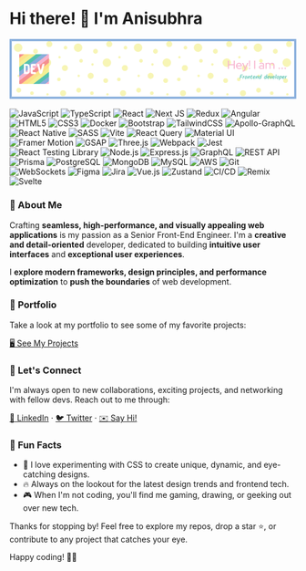 # Hi there! 👋 I'm Anisubhra

![Banner Image](./github-header-image.png)

![JavaScript](https://img.shields.io/badge/javascript-%23323330.svg?style=for-the-badge&logo=javascript&logoColor=%23F7DF1E) ![TypeScript](https://img.shields.io/badge/typescript-%23007ACC.svg?style=for-the-badge&logo=typescript&logoColor=white) ![React](https://img.shields.io/badge/react-%2320232a.svg?style=for-the-badge&logo=react&logoColor=%2361DAFB) ![Next JS](https://img.shields.io/badge/Next-black?style=for-the-badge&logo=next.js&logoColor=white) ![Redux](https://img.shields.io/badge/redux-%23593d88.svg?style=for-the-badge&logo=redux&logoColor=white) ![Angular](https://img.shields.io/badge/angular-%23DD0031.svg?style=for-the-badge&logo=angular&logoColor=white) ![HTML5](https://img.shields.io/badge/html5-%23E34F26.svg?style=for-the-badge&logo=html5&logoColor=white) ![CSS3](https://img.shields.io/badge/css3-%231572B6.svg?style=for-the-badge&logo=css3&logoColor=white) ![Docker](https://img.shields.io/badge/docker-%230db7ed.svg?style=for-the-badge&logo=docker&logoColor=white) ![Bootstrap](https://img.shields.io/badge/bootstrap-%238511FA.svg?style=for-the-badge&logo=bootstrap&logoColor=white) ![TailwindCSS](https://img.shields.io/badge/tailwindcss-%2338B2AC.svg?style=for-the-badge&logo=tailwind-css&logoColor=white) ![Apollo-GraphQL](https://img.shields.io/badge/-ApolloGraphQL-311C87?style=for-the-badge&logo=apollo-graphql) ![React Native](https://img.shields.io/badge/react_native-%2320232a.svg?style=for-the-badge&logo=react&logoColor=%2361DAFB) ![SASS](https://img.shields.io/badge/SASS-hotpink.svg?style=for-the-badge&logo=sass&logoColor=white) ![Vite](https://img.shields.io/badge/vite-%23646CFF.svg?style=for-the-badge&logo=vite&logoColor=white) ![React Query](https://img.shields.io/badge/-React%20Query-FF4154?style=for-the-badge&logo=react-query&logoColor=white) ![Material UI](https://img.shields.io/badge/Material%20UI-0081CB?style=for-the-badge&logo=material-ui&logoColor=white) ![Framer Motion](https://img.shields.io/badge/Framer%20Motion-blueviolet?style=for-the-badge&logo=framer-motion&logoColor=white) ![GSAP](https://img.shields.io/badge/gsap-%2388CE02.svg?style=for-the-badge&logo=greensock&logoColor=white) ![Three.js](https://img.shields.io/badge/threejs-black?style=for-the-badge&logo=three.js&logoColor=white) ![Webpack](https://img.shields.io/badge/webpack-%238DD6F9.svg?style=for-the-badge&logo=webpack&logoColor=black) ![Jest](https://img.shields.io/badge/jest-%23C21325.svg?style=for-the-badge&logo=jest&logoColor=white) ![React Testing Library](https://img.shields.io/badge/-React%20Testing%20Library-%23E33332?style=for-the-badge&logo=testing-library&logoColor=white) ![Node.js](https://img.shields.io/badge/node.js-6DA55F?style=for-the-badge&logo=node.js&logoColor=white) ![Express.js](https://img.shields.io/badge/express.js-%23404d59.svg?style=for-the-badge&logo=express&logoColor=%2361DAFB) ![GraphQL](https://img.shields.io/badge/-GraphQL-E10098?style=for-the-badge&logo=graphql&logoColor=white) ![REST API](https://img.shields.io/badge/REST%20API-gray?style=for-the-badge&logo=rest-api&logoColor=white) ![Prisma](https://img.shields.io/badge/Prisma-3982CE?style=for-the-badge&logo=prisma&logoColor=white) ![PostgreSQL](https://img.shields.io/badge/PostgreSQL-336791?style=for-the-badge&logo=postgresql&logoColor=white) ![MongoDB](https://img.shields.io/badge/MongoDB-%234EA94B.svg?style=for-the-badge&logo=mongodb&logoColor=white) ![MySQL](https://img.shields.io/badge/mysql-%2300f.svg?style=for-the-badge&logo=mysql&logoColor=white) ![AWS](https://img.shields.io/badge/AWS-%23FF9900.svg?style=for-the-badge&logo=amazon-aws&logoColor=white) ![Git](https://img.shields.io/badge/git-%23F05033.svg?style=for-the-badge&logo=git&logoColor=white) ![WebSockets](https://img.shields.io/badge/WebSockets-gray?style=for-the-badge&logo=web-socket&logoColor=white) ![Figma](https://img.shields.io/badge/figma-%23F24E1E.svg?style=for-the-badge&logo=figma&logoColor=white) ![Jira](https://img.shields.io/badge/jira-%230A0FFF.svg?style=for-the-badge&logo=jira&logoColor=white) ![Vue.js](https://img.shields.io/badge/vuejs-%2342b883.svg?style=for-the-badge&logo=vuedotjs&logoColor=white) ![Zustand](https://img.shields.io/badge/zustand-%23900090.svg?style=for-the-badge&logo=zustand&logoColor=white) ![CI/CD](https://img.shields.io/badge/CI%20/%20CD-%233498db.svg?style=for-the-badge&logo=gitlab-ci&logoColor=white) ![Remix](https://img.shields.io/badge/remix-%2364B5F6.svg?style=for-the-badge&logo=remix&logoColor=white) ![Svelte](https://img.shields.io/badge/svelte-%23FF3E00.svg?style=for-the-badge&logo=svelte&logoColor=white)

### 🎯 About Me

Crafting **seamless, high-performance, and visually appealing web applications** is my passion as a Senior Front-End Engineer. I'm a **creative and detail-oriented** developer, dedicated to building **intuitive user interfaces** and **exceptional user experiences**. 

I **explore modern frameworks, design principles, and performance optimization** to **push the boundaries** of web development.

### 💼 Portfolio

Take a look at my portfolio to see some of my favorite projects:

[🖥️ See My Projects](https://portfolio-website-umber-pi.vercel.app/)

### 🤝 Let's Connect

I'm always open to new collaborations, exciting projects, and networking with fellow devs. Reach out to me through:

[👥 LinkedIn](https://www.linkedin.com/in/anisubhrasarkar/) · 
[🐦 Twitter](https://twitter.com/anisubhrasarkar) · 
[✉️ Say Hi!](mailto:anisubhrasarkar@gmail.com)


### 🎉 Fun Facts

- 🎨 I love experimenting with CSS to create unique, dynamic, and eye-catching designs.
- 🔥 Always on the lookout for the latest design trends and frontend tech.
- 🎮 When I'm not coding, you'll find me gaming, drawing, or geeking out over new tech.

Thanks for stopping by! Feel free to explore my repos, drop a star ⭐, or contribute to any project that catches your eye.

Happy coding! 🚀✨
